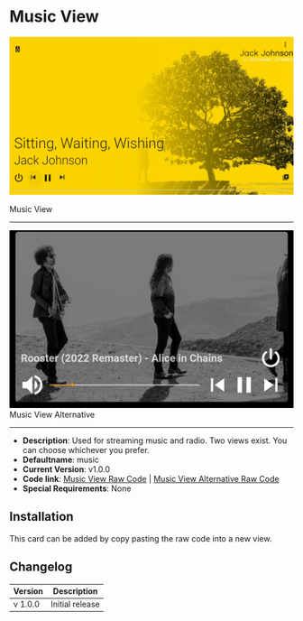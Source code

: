 # Music View

![](./musicview.png)

Music View

---

![](./musicview-alt.png)
Music View Alternative

---

* **Description**: Used for streaming music and radio. Two views exist. You can choose whichever you prefer.
* **Defaultname**:  music
* **Current Version**: v1.0.0
* **Code link**:  [Music View Raw Code](https://raw.githubusercontent.com/dinki/View-Assist/main/View%20Assist%20dashboard%20and%20views/views/music/music.yaml) | [Music View Alternative Raw Code](https://raw.githubusercontent.com/dinki/View-Assist/main/View%20Assist%20dashboard%20and%20views/views/music/music-alternative.yaml)
* **Special Requirements**: None

## Installation 

This card can be added by copy pasting the raw code into a new view.

## Changelog

| Version | Description |
| ------- | ----------- |
| v 1.0.0 | Initial release |


